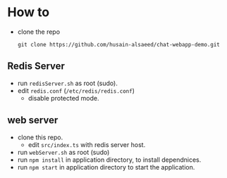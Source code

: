 # How to
- clone the repo

  `git clone https://github.com/husain-alsaeed/chat-webapp-demo.git`

## Redis Server
- run `redisServer.sh` as root (sudo).
- edit `redis.conf` (`/etc/redis/redis.conf`)
  - disable protected mode.

## web server
- clone this repo.
  - edit `src/index.ts` with redis server host.
- run `webServer.sh` as root (sudo)
- run `npm install` in application directory, to install dependnices.
- run `npm start` in application directory to start the application.